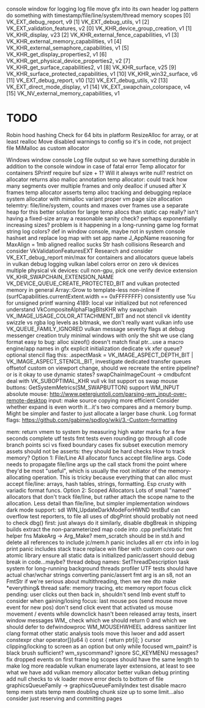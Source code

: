 console window for logging
log file
move gfx into its own header
log pattern
do something with timestamp/file/line/system/thread
memory scopes
    [0] VK_EXT_debug_report, v9
    [1] VK_EXT_debug_utils, v1
    [2] VK_EXT_validation_features, v2
[0] VK_KHR_device_group_creation, v1
[1] VK_KHR_display, v23
[2] VK_KHR_external_fence_capabilities, v1
[3] VK_KHR_external_memory_capabilities, v1
[4] VK_KHR_external_semaphore_capabilities, v1
[5] VK_KHR_get_display_properties2, v1
[6] VK_KHR_get_physical_device_properties2, v2
[7] VK_KHR_get_surface_capabilities2, v1
[8] VK_KHR_surface, v25
[9] VK_KHR_surface_protected_capabilities, v1
[10] VK_KHR_win32_surface, v6
[11] VK_EXT_debug_report, v10
[12] VK_EXT_debug_utils, v2
[13] VK_EXT_direct_mode_display, v1
[14] VK_EXT_swapchain_colorspace, v4
[15] VK_NV_external_memory_capabilities, v1

# TODO
Robin hood hashing
Check for 64 bits in platform
ResizeAlloc for array, or at least realloc
Move disabled warnings to config so it's in code, not project file
MiMalloc as custom allocator

Windows window console
Log file output so we have something durable in addition to the console window in case of fatal error
Temp allocator for containers
SPrintf require buf size + 1? Will it always write null?
restrict on allocator returns
	also malloc annotation
temp allocator: could track how many segments over multiple frames and only dealloc if unused after X frames
temp allocator asserts
temp alloc tracking and debugging
replace system allocator with mimalloc variant
proper vm page size
allocation telemtry: file/line/system, counts and maxes over frames
	use a separate heap for this
better solution for large temp allocs than static cap
	really? isn't having a fixed-size array a reasonable sanity check? perhaps exponentially increasing sizes?
	problem is it happening in a long-running game
log format string
log colors? def in window console, maybe not in system console
hashset and replace log map with set
app name J_AppName
reasoning for MaxAlign = 1mb
aligned realloc sucks
Str hash collisions
Research and consider VkValidationFeaturesEXT
Research and consider VK_EXT_debug_report
min/max for containers and allocators
queue labels in vulkan debug logging
vulkan label colors
error on zero vk devices
multiple physical vk devices: cull non-gpu, pick one
verify device extension VK_KHR_SWAPCHAIN_EXTENSION_NAME
VK_DEVICE_QUEUE_CREATE_PROTECTED_BIT and vulkan protected memory in general
Array::Grow to template-less non-inline
if (surfCapabilities.currentExtent.width == 0xFFFFFFFF)
consistently use %u for unsigned printf
warning 4189: local var initialized but not referenced
understand VkCompositeAlphaFlagBitsKHR
why swapchain VK_IMAGE_USAGE_COLOR_ATTACHMENT_BIT and not stencil
vk identity swizzle vs rgba
log levels as bitmask, we don't really want vulkan info
use VK_QUEUE_FAMILY_IGNORED
vulkan message severity flags at debug messenger creation
truly minimal windows with only the shit we use
clang format
easy to bug: alloc sizeof() doesn't match final ptr...use a macro
engine/app names in gfx
explicit initialization
dedicate vk xfer queue?
optional stencil
flag this: .aspectMask     = VK_IMAGE_ASPECT_DEPTH_BIT | VK_IMAGE_ASPECT_STENCIL_BIT,
investigate dedicated transfer queues
offsetof custom
on viewport change, should we recreate the entire pipeline? or is it okay to use dynamic states?
swapChainImageCount -> cmdbufcnt
deal with VK_SUBOPTIMAL_KHR
vull vk list
support os swap mouse buttons: GetSystemMetrics(SM_SWAPBUTTON)
support WM_INPUT absolute mouse: http://www.petergiuntoli.com/parsing-wm_input-over-remote-desktop
input: make source copying more efficient
Consider whether expand is even worth it...it's two compares and a memory bump. Might be simpler and faster to just allocate a larger base chunk.
Log format flags: https://github.com/gabime/spdlog/wiki/3.-Custom-formatting








mem: return vmem to system by measuring high water marks for a few seconds
complete utf tests
fmt tests
	even rounding
	go through all code branch points
	sci vs fixed boundary cases
fix subset execution
memory assets should not be asserts: they should be hard checks
How to track memory?
Option 1: File/Line
All allocator funcs accept file/line args. Code needs to propagate file/line args up the call stack fromi the point where they'd be most "useful", which is usually the root initiator of the memory-allocating operation.
This is tricky because everything that can alloc must accept file/line: arrays, hash tables, strings, formatting. Esp crusty with variadic format funcs.
Option 2: Scoped Allocators
Lots of small "named" allocators that don't track file/line, but rather attach the scope name to the allocation.
Less detail than file/line, but simpler implementation
windows dark mode support: sdl WIN_UpdateDarkModeForHWND
testBuf can overflow
test reporters, to file
all uses of dbgPrint should probably not need to check dbg() first: just always do it
similarly, disable dbgBreak in shipping builds
extract the non-parameterized map code into .cpp
prefix/static fmt helper fns
MakeArg -> Arg_Make?
mem_scratch should be in std.h and delete all references to include jc/mem.h
panic includes all err ctx info in log print
panic includes stack trace
replace win fiber with custom coro
our own atomic library
ensure all static data is initialized
panic/assert should debug break in code...maybe?
thread debug names: SetThreadDescription
task system for long-running background threads
profiler
UTF tests should have actual char/wchar strings converting
panic/assert fmt arg is an s8, not an FmtStr
if we're serious about multithreading, then we nee dto make *everything& thread safe: memory tracing, etc
memory report
focus click pending: user clicks out then back in, shouldn't send lmb event
stuff to consider when gaining/losing focus:
	last mouse pos (send mouse move event for new pos)
	don't send click event that activated us
	mouse movement / events while downclick hasn't been released
array tests, insert
window messages WM_ check which we should return 0 and which we should defer to defwindowproc
WM_MOUSEHWHEEL
address sanitizer
lint
clang format
other static analysis tools
move this lwoer and add assert	constexpr char operator[](u64 i) const { return ptr[i]; }
cursor clipping/locking to screen as an option but only while focused
wm_paint? is black brush sufficient?
wm_syscommand? ignore SC_KEYMENU messages?
fix dropped events on first frame
log scopes should have the same length to make log more readable
vulkan enumerate layer extensions, at least to see what we have
add vulkan memory allocator
better vulkan debug printing
add null checks to vk loader
move error decls to bottom of file
graphicsQueueFamily -> graphicsQueueFamilyIndex
test disable macro
temp mem stats
temp mem doubling chunk size up to some limit...also consider just reserving and committing pages